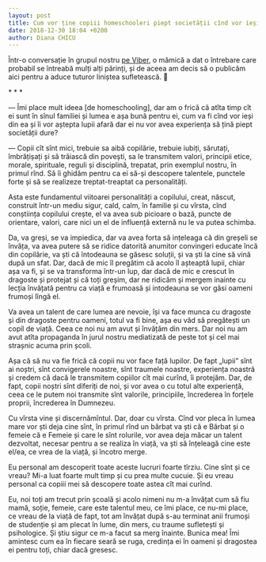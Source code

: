 ```yaml
---
layout: post
title: Cum vor ține copiii homeschooleri piept societății cînd vor ieși din familie?
date: 2018-12-30 18:04 +0200
author: Diana CHICU
---
```


Într-o conversație în grupul nostru [pe
Viber](https://invite.viber.com/?g=fm7x8DL5jEjhWVWgffqWOg5ENXo0VFMh), o mămică
a dat o întrebare care probabil se întreabă mulți alți părinți, și de aceea am
decis să o publicăm aici pentru a aduce tuturor liniștea sufletească. 🙂

\* * *

— Îmi place mult ideea [de homeschooling], dar am o frică că atîta timp cît ei sunt în sînul
familiei și lumea e așa bună pentru ei, cum va fi cînd vor ieși din ea și îi vor
aștepta lupii afară dar ei nu vor avea experiența să țină piept societății dure?

— Copii cît sînt mici, trebuie sa aibă copilărie, trebuie iubiți, sărutați,
îmbrățișați și să trăiască din povești, sa le transmitem valori, principii
etice, morale, spirituale, reguli și disciplină, trepatat, prin exemplul nostru,
în primul rînd. Să îi ghidăm pentru ca ei să-și descopere talentele, punctele
forte și să se realizeze treptat-treaptat ca personalități.

Asta este fundamentul viitoarei personalități a copilului, creat, născut,
construit într-un mediu sigur, cald, calm, în familie și cu vîrsta, cînd
conștiința copilului crește, el va avea sub picioare o bază, puncte de
orientare, valori, care nici un el de influență externă nu le va putea schimba.

Da, va greși, se va impiedica, dar va avea forta să ințeleaga că din greșeli se
învăța, va avea putere să se ridice datorită anumitor convingeri educate încă
din copilărie, va ști că întodeauna se găsesc soluții, și va ști la cine să vină
după un sfat. Dar, dacă de mic îl pregătim că acolo îl așteaptă lupii, chiar așa
va fi, și se va transforma într-un lup, dar dacă de mic e crescut în dragoste și
protejat și că toți greșim, dar ne ridicăm și mergem inainte cu lecția învățată
pentru ca viață e frumoasă și intodeauna se vor găsi oameni frumoși lîngă el.

Va avea un talent de care lumea are nevoie, își va face munca cu dragoste și din
dragoste pentru oameni, totul va fi bine, așa eu văd să pregătești un copil de
viață. Ceea ce noi nu am avut și învățăm din mers. Dar noi nu am avut atîta
propaganda în jurul nostru mediatizată de peste tot și cel mai strașnic acuma
prin școli.

Așa că să nu va fie frică că copii nu vor face față lupilor. De fapt „lupii”
sînt ai noștri, sînt convigerele noastre, sînt traumele noastre, experiența
noastră și credem că dacă le transmitem copiilor cît mai curînd, îi protejăm.
Dar, de fapt, copii noștri sînt diferiți de noi, și vor avea o cu totul alte
experiență, ceea ce le putem noi transmite sînt valorile, principiile,
încrederea în forțele proprii, încrederea în Dumnezeu.

Cu vîrsta vine și discernămîntul. Dar, doar cu vîrsta. Cînd vor pleca în lumea
mare vor ști deja cine sînt, în primul rînd un bărbat va ști că e Bărbat și
o femeie că e Femeie și care le sînt rolurile, vor avea deja măcar un talent
dezvoltat, necesar pentru a se realiza în viață, va ști să înțeleagă cine este
el/ea, ce vrea de la viață, și încotro merge.

Eu personal am descoperit toate aceste lucruri foarte tîrziu. Cine sînt și ce
vreau? Mi-a luat foarte mult timp și cu prea multe cucuie. Și eu vreau personal
ca copiii mei să descopere toate astea cît mai curînd.

Eu, noi toți am trecut prin școală și acolo nimeni nu m-a învățat cum să fiu
mamă, soție, femeie, care este talentul meu, ce îmi place, ce nu-mi place, ce
vreau de la viață de fapt, tot am învățat după s-au terminat anii frumoși de
studenție și am plecat în lume, din mers, cu traume sufletești și psihologice.
Și știu sigur ce m-a facut sa merg înainte. Bunica mea! Îmi amintesc cum ea în
fiecare seară se ruga, credința ei în oameni și dragostea ei pentru toți, chiar
dacă gresesc.

